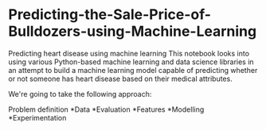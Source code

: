 # Predicting-the-Sale-Price-of-Bulldozers-using-Machine-Learning


Predicting heart disease using machine learning
This notebook looks into using various Python-based machine learning and data science libraries in an attempt to build a machine learning model capable of predicting whether or not someone has heart disease based on their medical attributes.

We're going to take the following approach:

Problem definition
*Data
*Evaluation
*Features
*Modelling
*Experimentation
